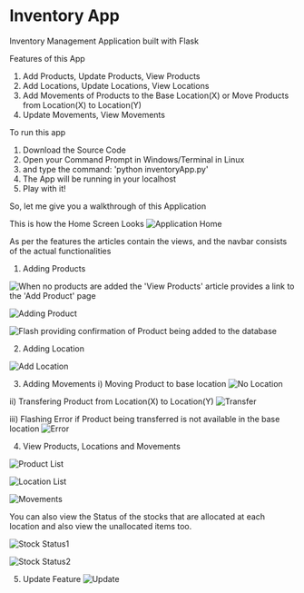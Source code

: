 # Inventory App


Inventory Management Application built with Flask

Features of this App
1) Add Products, Update Products, View Products
2) Add Locations, Update Locations, View Locations
3) Add Movements of Products to the Base Location(X) or Move Products from Location(X) to Location(Y)
4) Update Movements, View Movements

To run this app
1) Download the Source Code
2) Open your Command Prompt in Windows/Terminal in Linux
3) and type the command: 'python inventoryApp.py'
4) The App will be running in your localhost
5) Play with it!


So, let me give you a walkthrough of this Application

This is how the Home Screen Looks 
![Application Home](https://user-images.githubusercontent.com/31877827/109277123-e5943b80-783c-11eb-935d-77e54dc4fd3a.PNG)

As per the features the articles contain the views, and the navbar consists of the actual functionalities

1) Adding Products

![When no products are added the 'View Products' article provides a link to the 'Add Product' page](https://user-images.githubusercontent.com/31877827/109277503-6fdc9f80-783d-11eb-909b-6b7771de63f8.PNG)

![Adding Product](https://user-images.githubusercontent.com/31877827/109277548-7e2abb80-783d-11eb-9ac2-5a8c5966a70b.PNG)

![Flash providing confirmation of Product being added to the database](https://user-images.githubusercontent.com/31877827/109277752-bd590c80-783d-11eb-9466-b5fbac4d2944.PNG)

2) Adding Location

![Add Location](https://user-images.githubusercontent.com/31877827/109277918-f42f2280-783d-11eb-8238-6b7e82ea0ffd.PNG)

3) Adding Movements
i) Moving Product to base location
![No Location](https://user-images.githubusercontent.com/31877827/109278094-250f5780-783e-11eb-8e36-5ee34f8429f6.PNG)

ii) Transfering Product from Location(X) to Location(Y) 
![Transfer](https://user-images.githubusercontent.com/31877827/109278187-407a6280-783e-11eb-93a1-a37e0f64206e.PNG)

iii) Flashing Error if Product being transferred is not available in the base location
![Error](https://user-images.githubusercontent.com/31877827/109278298-6142b800-783e-11eb-99d5-4815fa33c303.PNG)

4) View Products, Locations and Movements

![Product List](https://user-images.githubusercontent.com/31877827/109278601-b4b50600-783e-11eb-9287-6133487a4094.PNG)

![Location List](https://user-images.githubusercontent.com/31877827/109278606-b5e63300-783e-11eb-916b-2bdb340830f1.PNG)

![Movements](https://user-images.githubusercontent.com/31877827/109278608-b5e63300-783e-11eb-8c04-350666b4b3ea.PNG)

You can also view the Status of the stocks that are allocated at each location and also view the unallocated items too.

![Stock Status1](https://user-images.githubusercontent.com/31877827/109278789-f3e35700-783e-11eb-81a1-c127eca46fa9.PNG)

![Stock Status2](https://user-images.githubusercontent.com/31877827/109278795-f5148400-783e-11eb-8d25-b2cddf9e876f.PNG)

5) Update Feature
![Update](https://user-images.githubusercontent.com/31877827/109278877-0e1d3500-783f-11eb-82ea-24cb350e099d.PNG)







